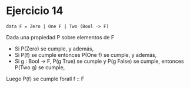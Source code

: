 # Ejercicio 14

```
data F = Zero | One F | Two (Bool -> F)
```

Dada una propiedad P sobre elementos de F

- Si P(Zero) se cumple, y además,
- Si P(f) se cumple entonces P(One f) se cumple, y además,
- Si g : Bool -> F, P(g True) se cumple y P(g False) se cumple, entonces P(Two g) se cumple,

Luego P(f) se cumple forall f :: F